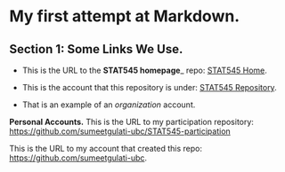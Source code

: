 # My first attempt at Markdown. 

## Section 1: Some Links We Use.

* This is the URL to the __STAT545 homepage___ repo: [STAT545 Home](https://github.com/STAT545-UBC/STAT545-home).

* This is the account that this repository is under: [STAT545 Repository](https://github.com/STAT545-UBC).
* That is an example of an _organization_ account.

__Personal Accounts.__
This is the URL to my participation repository: https://github.com/sumeetgulati-ubc/STAT545-participation

This is the URL to my account that created this repo: https://github.com/sumeetgulati-ubc.

